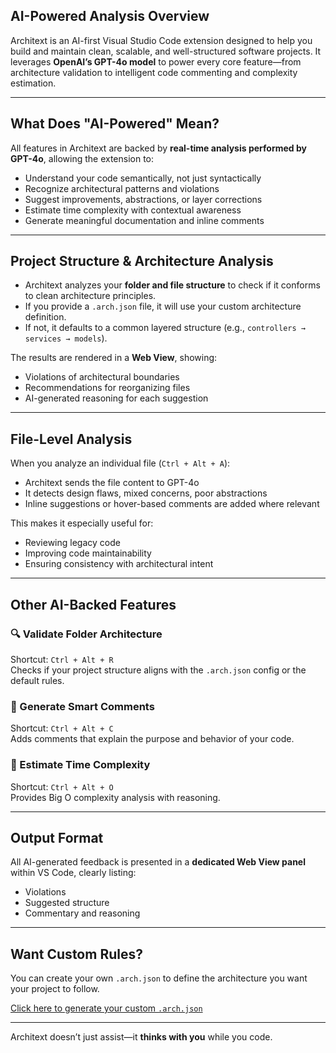 ## AI-Powered Analysis Overview

Architext is an AI-first Visual Studio Code extension designed to help you build and maintain clean, scalable, and well-structured software projects. It leverages **OpenAI’s GPT-4o model** to power every core feature—from architecture validation to intelligent code commenting and complexity estimation.

---

## What Does "AI-Powered" Mean?

All features in Architext are backed by **real-time analysis performed by GPT-4o**, allowing the extension to:

- Understand your code semantically, not just syntactically
- Recognize architectural patterns and violations
- Suggest improvements, abstractions, or layer corrections
- Estimate time complexity with contextual awareness
- Generate meaningful documentation and inline comments

---

## Project Structure & Architecture Analysis

- Architext analyzes your **folder and file structure** to check if it conforms to clean architecture principles.
- If you provide a `.arch.json` file, it will use your custom architecture definition.
- If not, it defaults to a common layered structure (e.g., `controllers → services → models`).

The results are rendered in a **Web View**, showing:

- Violations of architectural boundaries
- Recommendations for reorganizing files
- AI-generated reasoning for each suggestion

---

## File-Level Analysis

When you analyze an individual file (`Ctrl + Alt + A`):

- Architext sends the file content to GPT-4o
- It detects design flaws, mixed concerns, poor abstractions
- Inline suggestions or hover-based comments are added where relevant

This makes it especially useful for:
- Reviewing legacy code
- Improving code maintainability
- Ensuring consistency with architectural intent

---

## Other AI-Backed Features

### 🔍 Validate Folder Architecture  
Shortcut: `Ctrl + Alt + R`  
Checks if your project structure aligns with the `.arch.json` config or the default rules.

### 💬 Generate Smart Comments  
Shortcut: `Ctrl + Alt + C`  
Adds comments that explain the purpose and behavior of your code.

### 🧠 Estimate Time Complexity  
Shortcut: `Ctrl + Alt + O`  
Provides Big O complexity analysis with reasoning.

---

## Output Format

All AI-generated feedback is presented in a **dedicated Web View panel** within VS Code, clearly listing:

- Violations  
- Suggested structure  
- Commentary and reasoning

---

## Want Custom Rules?

You can create your own `.arch.json` to define the architecture you want your project to follow.

[Click here to generate your custom `.arch.json`](#/generate-arch-json)

---

Architext doesn’t just assist—it **thinks with you** while you code.
